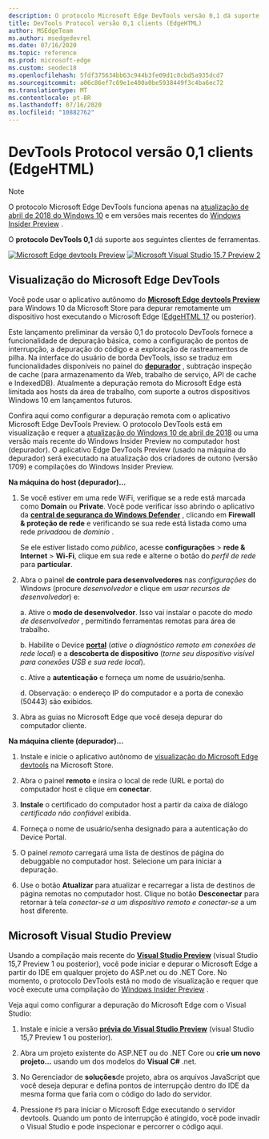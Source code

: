 ```yaml
---
description: O protocolo Microsoft Edge DevTools versão 0,1 dá suporte aos seguintes clientes de ferramentas.
title: DevTools Protocol versão 0,1 clients (EdgeHTML)
author: MSEdgeTeam
ms.author: msedgedevrel
ms.date: 07/16/2020
ms.topic: reference
ms.prod: microsoft-edge
ms.custom: seodec18
ms.openlocfilehash: 5fdf375634bb63c944b3fe09d1c0cbd5a935dcd7
ms.sourcegitcommit: a06c86ef7c69e1e400a0be5938449f3c4ba6ec72
ms.translationtype: MT
ms.contentlocale: pt-BR
ms.lasthandoff: 07/16/2020
ms.locfileid: "10882762"
---
```

# DevTools Protocol versão 0,1 clients (EdgeHTML)  

> [!NOTE]
> O protocolo Microsoft Edge DevTools funciona apenas na [atualização de abril de 2018 do Windows 10](https://blogs.windows.com/windowsexperience/2018/04/30/how-to-get-the-windows-10-april-2018-update/#5VXkQMU41CJzZPER.97) e em versões mais recentes do [Windows Insider Preview](https://insider.windows.com/en-us/getting-started/) .

O **protocolo DevTools 0,1** dá suporte aos seguintes clientes de ferramentas.

[ ![ Microsoft Edge devtools Preview](../media/microsoft-edge-devtools.png)](#microsoft-edge-devtools-preview) [ ![ Microsoft Visual Studio 15,7 Preview 2](../media/visual-studio-2017.png)](#microsoft-visual-studio-preview)

## Visualização do Microsoft Edge DevTools

Você pode usar o aplicativo autônomo do [**Microsoft Edge devtools Preview**](https://www.microsoft.com/store/p/microsoft-edge-devtools-preview/9mzbfrmz0mnj?activetab=pivot%3aoverviewtab) para Windows 10 da Microsoft Store para depurar remotamente um dispositivo host executando o Microsoft Edge ([EdgeHTML 17](../../dev-guide.md) ou posterior).

Este lançamento preliminar da versão 0,1 do protocolo DevTools fornece a funcionalidade de depuração básica, como a configuração de pontos de interrupção, a depuração do código e a exploração de rastreamentos de pilha. Na interface do usuário de borda DevTools, isso se traduz em funcionalidades disponíveis no painel do [**depurador**](../../devtools-guide/debugger.md) , subtração inspeção de cache (para armazenamento da Web, trabalho de serviço, API de cache e IndexedDB). Atualmente a depuração remota do Microsoft Edge está limitada aos hosts da área de trabalho, com suporte a outros dispositivos Windows 10 em lançamentos futuros.

Confira aqui como configurar a depuração remota com o aplicativo Microsoft Edge DevTools Preview. O protocolo DevTools está em visualização e requer a [atualização do Windows 10 de abril de 2018](https://blogs.windows.com/windowsexperience/2018/04/30/how-to-get-the-windows-10-april-2018-update/#5VXkQMU41CJzZPER.97) ou uma versão mais recente do Windows Insider Preview no computador host (depurador). O aplicativo Edge DevTools Preview (usado na máquina do depurador) será executado na atualização dos criadores de outono (versão 1709) e compilações do Windows Insider Preview.

**Na máquina do host (depurador)...**

1. Se você estiver em uma rede WiFi, verifique se a rede está marcada como **Domain** ou **Private**. Você pode verificar isso abrindo o aplicativo da [**central de segurança do Windows Defender**](/windows/security/threat-protection/windows-defender-security-center/windows-defender-security-center) , clicando em **Firewall & proteção de rede** e verificando se sua rede está listada como uma rede *privada*ou de *domínio* . 

    Se ele estiver listado como *público*, acesse **configurações**  >  **rede & Internet**  >  **Wi-Fi**, clique em sua rede e alterne o botão do *perfil de rede* para **particular**.

2. Abra o painel **de controle para desenvolvedores** nas *configurações* do Windows (procure *desenvolvedor* e clique em *usar recursos de desenvolvedor*) e: 

    a. Ative o **modo de desenvolvedor**. Isso vai instalar o pacote do *modo de desenvolvedor* , permitindo ferramentas remotas para área de trabalho.

    b. Habilite o Device [**portal**](/windows/uwp/debug-test-perf/device-portal) (*ative o diagnóstico remoto em conexões de rede local*) e a **descoberta de dispositivo** (*torne seu dispositivo visível para conexões USB e sua rede local*).

    c. Ative a **autenticação** e forneça um nome de usuário/senha.

    d. Observação: o endereço IP do computador e a porta de conexão (50443) são exibidos.

3. Abra as guias no Microsoft Edge que você deseja depurar do computador cliente.

**Na máquina cliente (depurador)...**

1.  Instale e inicie o aplicativo autônomo de [visualização do Microsoft Edge devtools](https://www.microsoft.com/store/p/microsoft-edge-devtools-preview/9mzbfrmz0mnj?activetab=pivot%3aoverviewtab) na Microsoft Store.

2. Abra o painel **remoto** e insira o local de rede (URL e porta) do computador host e clique em **conectar**.

3. **Instale** o certificado do computador host a partir da caixa de diálogo *certificado não confiável* exibida.

4. Forneça o nome de usuário/senha designado para a autenticação do Device Portal.

5. O painel *remoto* carregará uma lista de destinos de página do debuggable no computador host. Selecione um para iniciar a depuração.

6. Use o botão **Atualizar** para atualizar e recarregar a lista de destinos de página remotas no computador host. Clique no botão **Desconectar** para retornar à tela *conectar-se a um dispositivo remoto e conectar-se* a um host diferente.

## Microsoft Visual Studio Preview

Usando a compilação mais recente do [**Visual Studio Preview**](https://www.visualstudio.com/vs/preview/) (visual Studio 15,7 Preview 1 ou posterior), você pode iniciar e depurar o Microsoft Edge a partir do IDE em qualquer projeto do ASP.net ou do .NET Core. No momento, o protocolo DevTools está no modo de visualização e requer que você execute uma compilação do [Windows Insider Preview](https://insider.windows.com/en-us/getting-started/) .

Veja aqui como configurar a depuração do Microsoft Edge com o Visual Studio:

1.  Instale e inicie a versão [**prévia do Visual Studio Preview**](https://www.visualstudio.com/vs/preview/) (visual Studio 15,7 Preview 1 ou posterior).

2. Abra um projeto existente do ASP.NET ou do .NET Core ou **crie um novo projeto...** usando um dos modelos do **Visual C#** .net.

3. No Gerenciador de **soluções**de projeto, abra os arquivos JavaScript que você deseja depurar e defina pontos de interrupção dentro do IDE da mesma forma que faria com o código do lado do servidor.

4. Pressione `F5` para iniciar o Microsoft Edge executando o servidor devtools. Quando um ponto de interrupção é atingido, você pode invadir o Visual Studio e pode inspecionar e percorrer o código aqui.
